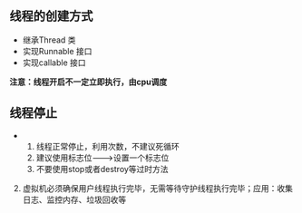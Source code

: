 ## 线程的创建方式
 - 继承Thread 类
 - 实现Runnable 接口
 - 实现callable 接口

**注意：线程开启不一定立即执行，由cpu调度** 

## 线程停止
- 1. 线程正常停止，利用次数，不建议死循环
    2. 建议使用标志位--->设置一个标志位
    3. 不要使用stop或者destroy等过时方法
 2. 虚拟机必须确保用户线程执行完毕，无需等待守护线程执行完毕；应用：收集日志、监控内存、垃圾回收等